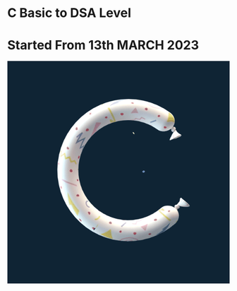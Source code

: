 # C Basic to DSA Level
# Started From 13th MARCH 2023
![alt text](60fde747cd822555d972330f9b1137c4.gif)